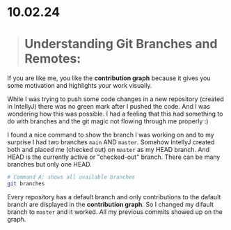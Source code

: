 # 10.02.24

> # Understanding Git Branches and Remotes:

If you are like me, you like the **contribution graph** because it gives you some motivation and highlights your work visually. 

While I was trying to push some code changes in a new repository (created in IntellyJ) there was no green mark after I pushed the code. And I was wondering how this was possible. I had a feeling that this had something to do with branches and the git magic not flowing through me properly :)

I found a nice command to show the branch I was working on and to my surprise I had two branches `main` AND `master`. Somehow IntellyJ created both and placed me (checked out) on `master` as my HEAD branch. And HEAD is the currently active or "checked-out" branch. There can be many branches but only one HEAD.

```bash
# Command A: shows all available branches 
git branches
```
Every repository has a default branch and only contributions to the dafault branch are 
displayed in the **contribution graph**. So I changed my difault branch to `master` and it worked. All my previous commits showed up on the graph.
